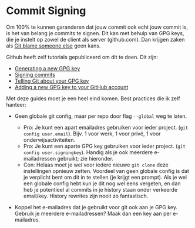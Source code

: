 # Commit Signing

Om 100% te kunnen garanderen dat jouw commit ook echt jouw commit is, is het van belang je commits te signen. Dit kan met behulp van GPG keys, die je instelt op zowel de client als server (github.com). Dan krijgen zaken als [Git blame someone else](https://github.com/jayphelps/git-blame-someone-else) geen kans.

Github heeft zelf tutorials gepubliceerd om dit te doen. Dit zijn:

- [Generating a new GPG key](https://docs.github.com/en/authentication/managing-commit-signature-verification/generating-a-new-gpg-key)
- [Signing commits](https://docs.github.com/en/authentication/managing-commit-signature-verification/signing-commits)
- [Telling Git about your GPG key](https://docs.github.com/en/authentication/managing-commit-signature-verification/telling-git-about-your-signing-key)
- [Adding a new GPG key to your GitHub account](https://docs.github.com/en/authentication/managing-commit-signature-verification/adding-a-new-gpg-key-to-your-github-account)
  
Met deze guides moet je een heel eind komen. Best practices die ik zelf hanteer:

- Geen globale git config, maar per repo door flag `--global` weg te laten.
  - Pro: Je kunt een apart emailadres gebruiken voor ieder project. (`git config user.email`). Bijv. 1 voor werk, 1 voor privé, 1 voor onderwijsactiviteiten.
  - Pro: Je kunt een aparte GPG key gebruiken voor ieder project. (`git config user.signingkey`). Handig als je ook meerdere e-mailadressen gebruikt; zie hieronder.
  - Con: Helaas moet je wel voor iedere nieuwe `git clone` deze instellingen opnieuw zetten. Voordeel van geen globale config is dat je verplicht bent om dit in te stellen (je krijgt een prompt). Als je wel een globale config hebt kun je dit nog wel eens vergeten, en dan heb je potentieel al commits in je history staan onder verkeerde email/key. History rewrites zijn nooit zo fantastisch.

- Koppel het e-mailadres dat je gebruikt voor git ook aan je GPG key. Gebruik je meerdere e-mailadressen? Maak dan een key aan per e-mailadres.
